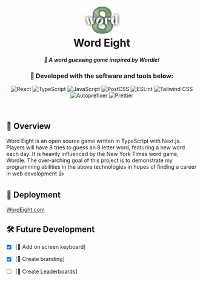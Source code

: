 
<div align="center">
<h1 align="center">
<img src="./src/images/logo.png" width="100" />
<br>
Word Eight
<h5 align="center">📍 A word guessing game inspired by Wordle!</h3>

<h3 align="center">🚀 Developed with the software and tools below:</h3>
<p align="center">


<img src="https://img.shields.io/badge/React-61DAFB.svg?style=for-the-badge&logo=React&logoColor=black" alt="React" />
<img src="https://img.shields.io/badge/TypeScript-3178C6.svg?style=for-the-badge&logo=TypeScript&logoColor=white" alt="TypeScript" />
<img src="https://img.shields.io/badge/JavaScript-F7DF1E.svg?style=for-the-badge&logo=JavaScript&logoColor=black" alt="JavaScript" />
<img src="https://img.shields.io/badge/PostCSS-DD3A0A.svg?style=for-the-badge&logo=PostCSS&logoColor=white" alt="PostCSS" />
<img src="https://img.shields.io/badge/ESLint-4B32C3.svg?style=for-the-badge&logo=ESLint&logoColor=white" alt="ESLint" />
<img src="https://img.shields.io/badge/Tailwind_CSS-38B2AC?style=for-the-badge&logo=tailwind-css&logoColor=white" alt="Tailwind CSS" />
<img src="https://img.shields.io/badge/Autoprefixer-DD3735.svg?style=for-the-badge&logo=Autoprefixer&logoColor=white" alt="Autoprefixer" />

<img src="https://img.shields.io/badge/Prettier-F7B93E.svg?style=for-the-badge&logo=Prettier&logoColor=black" alt="Prettier" />
</p>

</div>
<br/>

## 📍 Overview

Word Eight is an open source game written in TypeScript with Next.js. Players will have 8 tries to guess an 8 letter word, featuring a new word each day. It is heavily influenced by the New York Times word game, Wordle. The over-arching goal of this project is to demonstrate my programming abilities in the above technologies in hopes of finding a career in web development 👍

## 🚀 Deployment 

[WordEight.com](https://www.wordeight.com/)


## 🛠 Future Development

- [X] [📌  Add on screen keyboard]
- [X] [📌  Create branding]
- [ ] [📌  Create Leaderboards]

